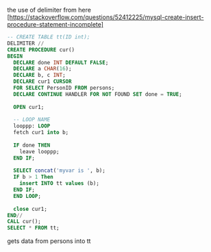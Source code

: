 the use of delimiter from here [https://stackoverflow.com/questions/52412225/mysql-create-insert-procedure-statement-incomplete]

```sql
-- CREATE TABLE tt(ID int);
DELIMITER //
CREATE PROCEDURE cur()
BEGIN
  DECLARE done INT DEFAULT FALSE;
  DECLARE a CHAR(16);
  DECLARE b, c INT;
  DECLARE cur1 CURSOR 
  FOR SELECT PersonID FROM persons;
  DECLARE CONTINUE HANDLER FOR NOT FOUND SET done = TRUE;
  
  OPEN cur1;
  
  -- LOOP NAME
  looppp: LOOP
  fetch cur1 into b;
  
  IF done THEN
	leave looppp;
  END IF;
  
  SELECT concat('myvar is ', b);
  IF b > 1 Then
	insert INTO tt values (b);
  END IF;
  END LOOP;
  
  close cur1;
END//
CALL cur();
SELECT * FROM tt;
```
gets data from persons into tt
